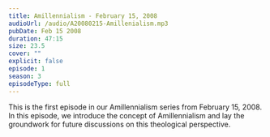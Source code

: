 ```yaml
---
title: Amillennialism - February 15, 2008
audioUrl: /audio/A20080215-Amillenialism.mp3
pubDate: Feb 15 2008
duration: 47:15
size: 23.5
cover: ""
explicit: false
episode: 1
season: 3
episodeType: full
---
```

This is the first episode in our Amillennialism series from February 15, 2008. In this episode, we introduce the concept of Amillennialism and lay the groundwork for future discussions on this theological perspective.
